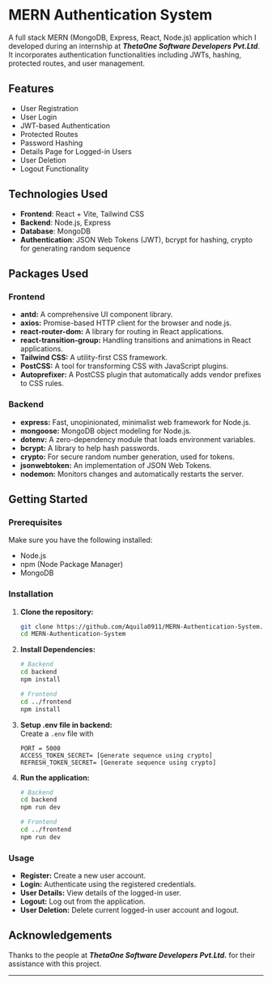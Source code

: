 # MERN Authentication System

A full stack MERN (MongoDB, Express, React, Node.js) application which I developed during an internship at ***ThetaOne Software Developers Pvt.Ltd***. It incorporates authentication functionalities including JWTs, hashing, protected routes, and user management.

## Features

- User Registration
- User Login
- JWT-based Authentication
- Protected Routes
- Password Hashing
- Details Page for Logged-in Users
- User Deletion
- Logout Functionality

## Technologies Used

- **Frontend**: React + Vite, Tailwind CSS
- **Backend**: Node.js, Express
- **Database**: MongoDB
- **Authentication**: JSON Web Tokens (JWT), bcrypt for hashing, crypto for generating random sequence

## Packages Used

### Frontend

- **antd:** A comprehensive UI component library.
- **axios:** Promise-based HTTP client for the browser and node.js.
- **react-router-dom:** A library for routing in React applications.
- **react-transition-group:** Handling transitions and animations in React applications.
- **Tailwind CSS:** A utility-first CSS framework.
- **PostCSS:** A tool for transforming CSS with JavaScript plugins.
- **Autoprefixer:** A PostCSS plugin that automatically adds vendor prefixes to CSS rules.

### Backend
- **express:** Fast, unopinionated, minimalist web framework for Node.js.
- **mongoose:** MongoDB object modeling for Node.js.
- **dotenv:** A zero-dependency module that loads environment variables.
- **bcrypt:** A library to help hash passwords.
- **crypto:** For secure random number generation, used for tokens.
- **jsonwebtoken:** An implementation of JSON Web Tokens.
- **nodemon:** Monitors changes and automatically restarts the server.

## Getting Started

### Prerequisites

Make sure you have the following installed:

- Node.js
- npm (Node Package Manager)
- MongoDB

### Installation

1. **Clone the repository:**

   ```bash
   git clone https://github.com/Aquila0911/MERN-Authentication-System.git
   cd MERN-Authentication-System
   ```

2. **Install Dependencies:**
   
   ```bash
   # Backend
   cd backend
   npm install

   # Frontend
   cd ../frontend
   npm install
   ```

3. **Setup .env file in backend:**  
   Create a `.env` file with
   ```env
   PORT = 5000
   ACCESS_TOKEN_SECRET= [Generate sequence using crypto]
   REFRESH_TOKEN_SECRET= [Generate sequence using crypto]
   ```

4. **Run the application:**
   ```bash
   # Backend
   cd backend
   npm run dev

   # Frontend
   cd ../frontend
   npm run dev
   ```

### Usage

- **Register:** Create a new user account.
- **Login:** Authenticate using the registered credentials.
- **User Details:** View details of the logged-in user.
- **Logout:** Log out from the application.
- **User Deletion:** Delete current logged-in user account and logout.

## Acknowledgements

  Thanks to the people at ***ThetaOne Software Developers Pvt.Ltd.*** for their assistance with this project.

---
